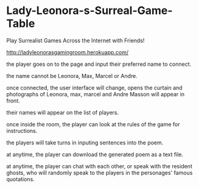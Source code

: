 # Lady-Leonora-s-Surreal-Game-Table
Play Surrealist Games Across the Internet with Friends!

http://ladyleonorasgamingroom.herokuapp.com/


the player goes on to the page and input their preferred name to connect.

the name cannot  be Leonora, Max, Marcel or Andre.

once connected, the user interface will change,  opens the curtain and photographs of Leonora, max, marcel and Andre Masson will appear in front. 

their names will appear on the list of players.

once inside the room, the player can look at the rules of the game for 
instructions.  

the players will take turns in inputing sentences into the poem. 

at anytime, the player can download the generated poem as a text file. 

at anytime, the player can chat with each other, or speak with the resident ghosts,
who will randomly speak to the players in the personages' famous quotations. 



